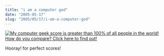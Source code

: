 ```yaml
--- 
title: "i am a computer god"
date: "2005-05-17"
slug: "2005/05/17/i-am-a-computer-god"
---
```

<a href="http://www.nerdtests.com/ft_cg.php?im">
<img src="http://www.nerdtests.com/images/ft/cg.php?val=0848" alt="My computer geek score is greater than 100% of all people in the world! How do you compare? Click here to find out!"/></a>

<p>Hooray! for perfect scores!</p>
